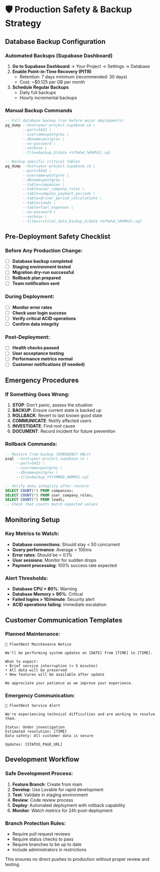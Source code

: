 # 🛡️ Production Safety & Backup Strategy

## Database Backup Configuration

### Automated Backups (Supabase Dashboard)
1. **Go to Supabase Dashboard** → Your Project → Settings → Database
2. **Enable Point-in-Time Recovery (PITR)**
   - Retention: 7 days minimum (recommended: 30 days)
   - Cost: ~$0.125 per GB per month
3. **Schedule Regular Backups**
   - Daily full backups
   - Hourly incremental backups

### Manual Backup Commands
```sql
-- Full database backup (run before major deployments)
pg_dump --host=your-project.supabase.co \
        --port=5432 \
        --username=postgres \
        --dbname=postgres \
        --no-password \
        --verbose \
        --file=backup_$(date +%Y%m%d_%H%M%S).sql

-- Backup specific critical tables
pg_dump --host=your-project.supabase.co \
        --port=5432 \
        --username=postgres \
        --dbname=postgres \
        --table=companies \
        --table=user_company_roles \
        --table=company_payment_periods \
        --table=driver_period_calculations \
        --table=loads \
        --table=fuel_expenses \
        --no-password \
        --verbose \
        --file=critical_data_backup_$(date +%Y%m%d_%H%M%S).sql
```

## Pre-Deployment Safety Checklist

### Before Any Production Change:
- [ ] **Database backup completed**
- [ ] **Staging environment tested**
- [ ] **Migration dry-run successful**
- [ ] **Rollback plan prepared**
- [ ] **Team notification sent**

### During Deployment:
- [ ] **Monitor error rates**
- [ ] **Check user login success**
- [ ] **Verify critical ACID operations**
- [ ] **Confirm data integrity**

### Post-Deployment:
- [ ] **Health checks passed**
- [ ] **User acceptance testing**
- [ ] **Performance metrics normal**
- [ ] **Customer notifications (if needed)**

## Emergency Procedures

### If Something Goes Wrong:
1. **STOP**: Don't panic, assess the situation
2. **BACKUP**: Ensure current state is backed up
3. **ROLLBACK**: Revert to last known good state
4. **COMMUNICATE**: Notify affected users
5. **INVESTIGATE**: Find root cause
6. **DOCUMENT**: Record incident for future prevention

### Rollback Commands:
```sql
-- Restore from backup (EMERGENCY ONLY)
psql --host=your-project.supabase.co \
     --port=5432 \
     --username=postgres \
     --dbname=postgres \
     --file=backup_YYYYMMDD_HHMMSS.sql

-- Verify data integrity after restore
SELECT COUNT(*) FROM companies;
SELECT COUNT(*) FROM user_company_roles;
SELECT COUNT(*) FROM loads;
-- Check that counts match expected values
```

## Monitoring Setup

### Key Metrics to Watch:
- **Database connections**: Should stay < 50 concurrent
- **Query performance**: Average < 100ms
- **Error rates**: Should be < 0.1%
- **User sessions**: Monitor for sudden drops
- **Payment processing**: 100% success rate expected

### Alert Thresholds:
- **Database CPU > 80%**: Warning
- **Database Memory > 90%**: Critical  
- **Failed logins > 10/minute**: Security alert
- **ACID operations failing**: Immediate escalation

## Customer Communication Templates

### Planned Maintenance:
```
🔧 FleetNest Maintenance Notice

We'll be performing system updates on [DATE] from [TIME] to [TIME].

What to expect:
• Brief service interruption (< 5 minutes)
• All data will be preserved
• New features will be available after update

We appreciate your patience as we improve your experience.
```

### Emergency Communication:
```
🚨 FleetNest Service Alert

We're experiencing technical difficulties and are working to resolve them.

Status: Under investigation
Estimated resolution: [TIME]
Data safety: All customer data is secure

Updates: [STATUS_PAGE_URL]
```

## Development Workflow

### Safe Development Process:
1. **Feature Branch**: Create from main
2. **Develop**: Use Lovable for rapid development
3. **Test**: Validate in staging environment
4. **Review**: Code review process
5. **Deploy**: Automated deployment with rollback capability
6. **Monitor**: Watch metrics for 24h post-deployment

### Branch Protection Rules:
- Require pull request reviews
- Require status checks to pass
- Require branches to be up to date
- Include administrators in restrictions

This ensures no direct pushes to production without proper review and testing.